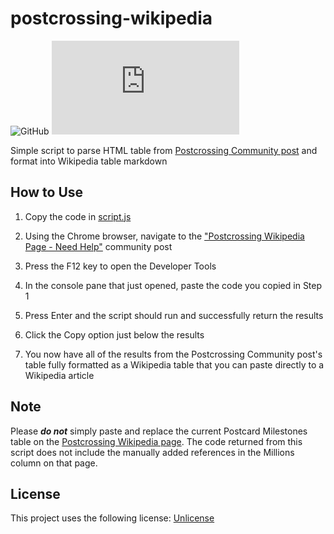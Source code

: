 # postcrossing-wikipedia
![GitHub](https://img.shields.io/github/license/dynamiccookies/postcrossing-wikipedia?style=for-the-badge)
![GitHub file size in bytes](https://img.shields.io/github/size/dynamiccookies/postcrossing-wikipedia/script.js?style=for-the-badge)


Simple script to parse HTML table from [Postcrossing Community post](https://community.postcrossing.com/t/postcrossing-wikipedia-page-need-help/55442/5) and format into Wikipedia table markdown

## How to Use

1. Copy the code in [script.js](https://raw.githubusercontent.com/dynamiccookies/postcrossing-wikipedia/main/script.js)

2. Using the Chrome browser, navigate to the ["Postcrossing Wikipedia Page - Need Help"](https://community.postcrossing.com/t/postcrossing-wikipedia-page-need-help/55442/5) community post

3. Press the F12 key to open the Developer Tools

4. In the console pane that just opened, paste the code you copied in Step 1

5. Press Enter and the script should run and successfully return the results

6. Click the Copy option just below the results

7. You now have all of the results from the Postcrossing Community post's table fully formatted as a Wikipedia table that you can paste directly to a Wikipedia article

## Note
Please ***do not*** simply paste and replace the current Postcard Milestones table on the [Postcrossing Wikipedia page](https://en.wikipedia.org/wiki/Postcrossing#History). The code returned from this script does not include the manually added references in the Millions column on that page. 

## License

This project uses the following license: [Unlicense](LICENSE)
